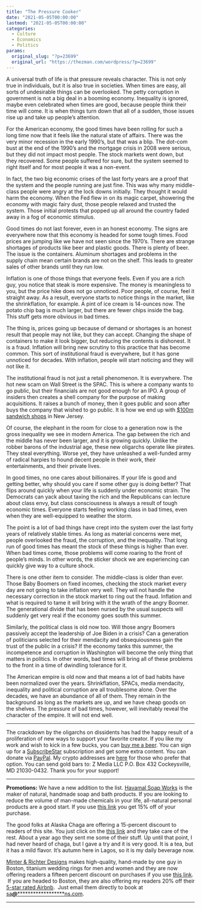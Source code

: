 ```yaml
---
title: "The Pressure Cooker"
date: "2021-05-05T00:00:00"
lastmod: "2021-05-05T00:00:00"
categories:
  - Culture
  - Economics
  - Politics
params:
  original_slug: "?p=23699"
  original_url: "https://thezman.com/wordpress/?p=23699"
---
```


A universal truth of life is that pressure reveals character. This is
not only true in individuals, but it is also true in societies. When
times are easy, all sorts of undesirable things can be overlooked. The
petty corruption in government is not a big deal in a booming economy.
Inequality is ignored, maybe even celebrated when times are good,
because people think their time will come. It is when things turn down
that all of a sudden, those issues rise up and take up people’s
attention.

For the American economy, the good times have been rolling for such a
long time now that it feels like the natural state of affairs. There was
the very minor recession in the early 1990’s, but that was a blip. The
dot-com bust at the end of the 1990’s and the mortgage crisis in 2008
were serious, but they did not impact most people. The stock markets
went down, but they recovered. Some people suffered for sure, but the
system seemed to right itself and for most people it was a non-event.

In fact, the two big economic crises of the last forty years are a proof
that the system and the people running are just fine. This was why many
middle-class people were angry at the lock downs initially. They thought
it would harm the economy. When the Fed flew in on its magic carpet,
showering the economy with magic fairy dust, those people relaxed and
trusted the system. Those initial protests that popped up all around the
country faded away in a fog of economic stimulus.

Good times do not last forever, even in an honest economy. The signs are
everywhere now that this economy is headed for some tough times. Food
prices are jumping like we have not seen since the 1970’s. There are
strange shortages of products like beer and plastic goods. There is
plenty of beer. The issue is the containers. Aluminum shortages and
problems in the supply chain mean certain brands are not on the shelf.
This leads to greater sales of other brands until they run low.

Inflation is one of those things that everyone feels. Even if you are a
rich guy, you notice that steak is more expensive. The money is
meaningless to you, but the price hike does not go unnoticed. Poor
people, of course, feel it straight away. As a result, everyone starts
to notice things in the market, like the shrinkflation, for example. A
pint of ice cream is 14-ounces now. The potato chip bag is much larger,
but there are fewer chips inside the bag. This stuff gets more obvious
in bad times.

The thing is, prices going up because of demand or shortages is an
honest result that people may not like, but they can accept. Changing
the shape of containers to make it look bigger, but reducing the
contents is dishonest. It is a fraud. Inflation will bring new scrutiny
to this practice that has become common. This sort of institutional
fraud is everywhere, but it has gone unnoticed for decades. With
inflation, people will start noticing and they will not like it.

The institutional fraud is not just a retail phenomenon. It is
everywhere. The hot new scam on Wall Street is the SPAC. This is where a
company wants to go public, but their financials are not good enough for
an IPO. A group of insiders then creates a shell company for the purpose
of making acquisitions. It raises a bunch of money, then it goes public
and soon after buys the company that wished to go public. It is how we
end up with [$100m sandwich shops](https://archive.is/hJ8Q5) in New
Jersey.

Of course, the elephant in the room for close to a generation now is the
gross inequality we see in modern America. The gap between the rich and
the middle has never been larger, and it is growing quickly. Unlike the
robber barons of the industrial age, these new oligarchs operate like
pirates. They steal everything. Worse yet, they have unleashed a
well-funded army of radical harpies to hound decent people in their
work, their entertainments, and their private lives.

In good times, no one cares about billionaires. If your life is good and
getting better, why should you care if some other guy is doing better?
That flips around quickly when your life is suddenly under economic
strain. The Democrats can yack about taxing the rich and the Republicans
can lecture about class envy, but class consciousness is always a result
of tough economic times. Everyone starts feeling working class in bad
times, even when they are well-equipped to weather the storm.

The point is a lot of bad things have crept into the system over the
last forty years of relatively stable times. As long as material
concerns were met, people overlooked the fraud, the corruption, and the
inequality. That long run of good times has meant the stock of these
things is higher than ever. When bad times come, those problems will
come roaring to the front of people’s minds. In other words, the sticker
shock we are experiencing can quickly give way to a culture shock.

There is one other item to consider. The middle-class is older than
ever. Those Baby Boomers on fixed incomes, checking the stock market
every day are not going to take inflation very well. They will not
handle the necessary correction in the stock market to ring out the
fraud. Inflation and what is required to tame it will bring with it the
wrath of the angry Boomer. The generational divide that has been nursed
by the usual suspects will suddenly get very real if the economy goes
south this summer.

Similarly, the political class is old now too. Will those angry Boomers
passively accept the leadership of Joe Biden in a crisis? Can a
generation of politicians selected for their mendacity and
obsequiousness gain the trust of the public in a crisis? If the economy
tanks this summer, the incompetence and corruption in Washington will
become the only thing that matters in politics. In other words, bad
times will bring all of these problems to the front in a time of
dwindling tolerance for it.

The American empire is old now and that means a lot of bad habits have
been normalized over the years. Shrinkflation, SPACs, media mendacity,
inequality and political corruption are all troublesome alone. Over the
decades, we have an abundance of all of them. They remain in the
background as long as the markets are up, and we have cheap goods on the
shelves. The pressure of bad times, however, will inevitably reveal the
character of the empire. It will not end well.

------------------------------------------------------------------------

The crackdown by the oligarchs on dissidents has had the happy result of
a proliferation of new ways to support your favorite creator. If you
like my work and wish to kick in a few bucks, you can
<a href="https://www.buymeacoffee.com/mujolulu" rel="noopener"
target="_blank">buy me a beer</a>. You can sign up for a
<a href="https://www.subscribestar.com/the-z-blog" rel="noopener"
target="_blank">SubscribeStar</a> subscription and get some extra
content. You can donate via <a
href="https://www.paypal.com/donate/?cmd=_s-xclick&amp;hosted_button_id=UDAS2Q8JYA6CN&amp;source=url"
rel="noopener" target="_blank">PayPal</a>. My crypto addresses are
<a href="https://thezman.com/wordpress/?page_id=22713" rel="noopener"
target="_blank">here</a> for those who prefer that option. You can send
gold bars to: Z Media LLC P.O. Box 432 Cockeysville, MD 21030-0432.
Thank you for your support!

------------------------------------------------------------------------

**Promotions:** We have a new addition to the list.
<a href="https://havamalsoapworks.com/" rel="noopener"
target="_blank">Havamal Soap Works</a> is the maker of natural, handmade
soap and bath products. If you are looking to reduce the volume of
man-made chemicals in your life, all-natural personal products are a
good start. If you use
<a href="https://havamalsoapworks.com/discount/ZMAN" rel="noopener"
target="_blank">this link</a> you get 15% off of your purchase.

The good folks at Alaska Chaga are offering a 15-percent discount to
readers of this site. You just click on the
<a href="https://alaskachaga.us/discount/ZMAN" rel="noopener noreferrer"
target="_blank">this link</a> and they take care of the rest. About a
year ago they sent me some of their stuff. Up until that point, I had
never heard of chaga, but I gave a try and it is very good. It is a tea,
but it has a mild flavor. It’s autumn here in Lagos, so it is my daily
beverage now.

<a href="https://www.minterandrichterdesigns.com/"
rel="noreferrer nofollow noopener" target="_blank">Minter &amp; Richter
Designs</a> makes high-quality, hand-made by one guy in Boston, titanium
wedding rings for men and women and they are now offering readers a
fifteen percent discount on purchases if you use
<a href="https://www.minterandrichterdesigns.com/discount/ZMAN"
rel="noreferrer nofollow noopener" target="_blank">this link</a>. 
 <span class="highlight"><span class="colour"><span class="font"><span class="size">If
you are headed to Boston, they are also offering my readers 20% off
their <a
href="https://www.airbnb.com/users/7988017/listings?user_id=7988017&amp;s=3"
rel="noopener noreferrer" target="_blank">5-star rated Airbnb</a>.  Just
email them directly to book at
<a href="mailto:sa***@*********************ns.com"
data-original-string="pDqwsHh2iKQDn/+Cx3v2qA==cb7SZt0h6rUc1rcpGj2jWwU9JtUanMROUz/SecoNduhG/Pg9SseeJs/ra/5d85N2BfG"><span
class="apbct-email-encoder"
data-original-string="I6ROEoSp6PiM4a07UtaONQ==cb7lFh5WeUJ5jMefThZZT4BOl0r5UFhLaG0xvQShKBoupMmkYri18wKWP5fOC8SDW/X"
title="This contact has been encoded by Anti-Spam by CleanTalk. Click to decode. To finish the decoding make sure that JavaScript is enabled in your browser.">sa<span
class="apbct-blur">***</span>@<span
class="apbct-blur">*********************</span>ns.com</span></a>.</span></span></span></span>

------------------------------------------------------------------------
